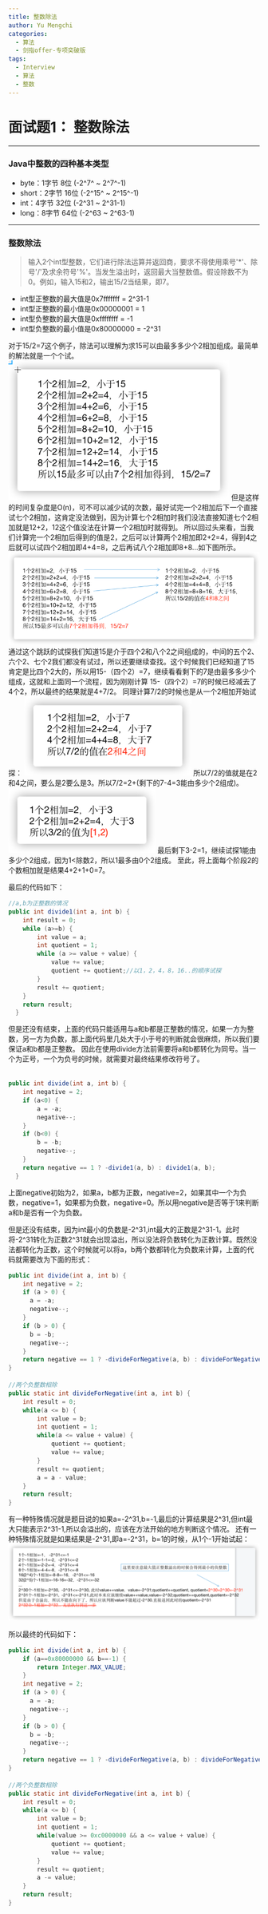 ```yaml
---
title: 整数除法
author: Yu Mengchi
categories:
  - 算法 
  - 剑指offer-专项突破版
tags:
  - Interview
  - 算法
  - 整数
---
```

  
# 面试题1： 整数除法

---

### Java中整数的四种基本类型

- byte：1字节 8位   (-2^7^ ~ 2^7^-1)
- short：2字节 16位 (-2^15^ ~ 2^15^-1)
- int：4字节 32位   (-2^31 ~ 2^31-1)
- long：8字节 64位  (-2^63 ~ 2^63-1)


---

### 整数除法

> 输入2个int型整数，它们进行除法运算并返回商，要求不得使用乘号'*'、除号'/'及求余符号'%'。当发生溢出时，返回最大当整数值。假设除数不为0。例如，输入15和2，输出15/2当结果，即7。

- int型正整数的最大值是0x7fffffff = 2^31-1 
- int型正整数的最小值是0x00000001 = 1
- int型负整数的最大值是0xffffffff = -1
- int型负整数的最小值是0x80000000 = -2^31

对于15/2=7这个例子，除法可以理解为求15可以由最多多少个2相加组成。最简单的解法就是一个个试。
![img.png](../../../assets/img/img.png)
但是这样的时间复杂度是O(n)，可不可以减少试的次数，最好试完一个2相加后下一个直接试七个2相加，这肯定没法做到，因为计算七个2相加时我们没法直接知道七个2相加就是12+2，12这个值没法在计算一个2相加时就得到。
所以回过头来看，当我们计算完一个2相加后得到的值是2，之后可以计算两个2相加即2+2=4，得到4之后就可以试四个2相加即4+4=8，之后再试八个2相加即8+8...如下图所示。
![img.png](../../../assets/img2/img.png)
通过这个跳跃的试探我们知道15是介于四个2和八个2之间组成的，中间的五个2、六个2、七个2我们都没有试过，所以还要继续查找。这个时候我们已经知道了15肯定是比四个2大的，所以用15-（四个2）=7，继续看看剩下的7是由最多多少个组成，这就和上面同一个流程，因为刚刚计算
15-（四个2）=7的时候已经减去了4个2，所以最终的结果就是4+7/2。
同理计算7/2的时候也是从一个2相加开始试探：
![img.png](../../../assets/img/img3.png)
所以7/2的值就是在2和4之间，要么是2要么是3。所以7/2=2+(剩下的7-4=3能由多少个2组成)。
![img.png](../../../assets/img/img4.png)
最后剩下3-2=1，继续试探1能由多少个2组成，因为1<除数2，所以1最多由0个2组成。
至此，将上面每个阶段2的个数相加就是结果4+2+1+0=7。

最后的代码如下：
```Java
//a,b为正整数的情况
public int divide1(int a, int b) {
    int result = 0;
    while (a>=b) {
        int value = a;
        int quotient = 1;
        while (a >= value + value) {
            value += value;
            quotient += quotient;//以1，2，4，8，16..的顺序试探
        }
        result += quotient;
    }
    return result;
  }
```

但是还没有结束，上面的代码只能适用与a和b都是正整数的情况，如果一方为整数，另一方为负数，那上面代码里几处大于小于号的判断就会很麻烦，所以我们要保证a和b都是正整数。
因此在使用divide方法前需要将a和b都转化为同号。当一个为正号，一个为负号的时候，就需要对最终结果修改符号了。

```Java

public int divide(int a, int b) {
    int negative = 2;
    if (a<0) {
        a = -a;
        negative--;
    }
    if (b<0) {
        b = -b;
        negative--;
    }
    return negative == 1 ? -divide1(a, b) : divide1(a, b);
  }
```

上面negative初始为2，如果a，b都为正数，negative=2，如果其中一个为负数，negative=1，如果都为负数，negative=0。所以用negative是否等于1来判断a和b是否有一个为负数。

但是还没有结束，因为int最小的负数是-2^31,int最大的正数是2^31-1。此时将-2^31转化为正数2^31就会出现溢出，所以没法将负数转化为正数计算。既然没法都转化为正数，这个时候就可以将a，b两个数都转化为负数来计算，上面的代码就需要改为下面的形式：
```Java
public int divide(int a, int b) {
    int negative = 2;
    if (a > 0) {
      a = -a;
      negative--;
    }
    if (b > 0) {
      b = -b;
      negative--;
    }
    return negative == 1 ? -divideForNegative(a, b) : divideForNegative(a, b);
}

//两个负整数相除
public static int divideForNegative(int a, int b) {
    int result = 0;
    while(a <= b) {
        int value = b;
        int quotient = 1;
        while(a <= value + value) {
            quotient += quotient;
            value += value;
        }
        result += quotient;
        a = a - value;
    }
    return result;
}
```

有一种特殊情况就是题目说的如果a=-2^31,b=-1,最后的计算结果是2^31,但int最大只能表示2^31-1,所以会溢出的，应该在方法开始的地方判断这个情况。
还有一种特殊情况就是如果结果是-2^31,即a=-2^31，b=1的时候，从1个-1开始试起：
![img.png](../../../assets/img/img5.png)

所以最终的代码如下：

```Java
public int divide(int a, int b) {
    if (a==0x80000000 && b==-1) {
        return Integer.MAX_VALUE;
    } 
    int negative = 2;
    if (a > 0) {
      a = -a;
      negative--;
    }
    if (b > 0) {
      b = -b;
      negative--;
    }
    return negative == 1 ? -divideForNegative(a, b) : divideForNegative(a, b);
}

//两个负整数相除
public static int divideForNegative(int a, int b) {
    int result = 0;
    while(a <= b) {
        int value = b;
        int quotient = 1;
        while(value >= 0xc0000000 && a <= value + value) {
            quotient += quotient;
            value += value;
        }
        result += quotient;
        a -= value;
    }
    return result;
}
```

